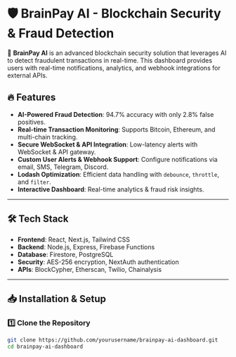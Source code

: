 # 🛡️ BrainPay AI - Blockchain Security & Fraud Detection

🚀 **BrainPay AI** is an advanced blockchain security solution that leverages AI to detect fraudulent transactions in real-time. This dashboard provides users with real-time notifications, analytics, and webhook integrations for external APIs.

## 🔥 Features

- **AI-Powered Fraud Detection**: 94.7% accuracy with only 2.8% false positives.
- **Real-time Transaction Monitoring**: Supports Bitcoin, Ethereum, and multi-chain tracking.
- **Secure WebSocket & API Integration**: Low-latency alerts with WebSocket & API gateway.
- **Custom User Alerts & Webhook Support**: Configure notifications via email, SMS, Telegram, Discord.
- **Lodash Optimization**: Efficient data handling with `debounce`, `throttle`, and `filter`.
- **Interactive Dashboard**: Real-time analytics & fraud risk insights.

---

## 🛠️ Tech Stack

- **Frontend**: React, Next.js, Tailwind CSS
- **Backend**: Node.js, Express, Firebase Functions
- **Database**: Firestore, PostgreSQL
- **Security**: AES-256 encryption, NextAuth authentication
- **APIs**: BlockCypher, Etherscan, Twilio, Chainalysis

---

## 📥 Installation & Setup

### 1️⃣ Clone the Repository

```sh
git clone https://github.com/yourusername/brainpay-ai-dashboard.git
cd brainpay-ai-dashboard